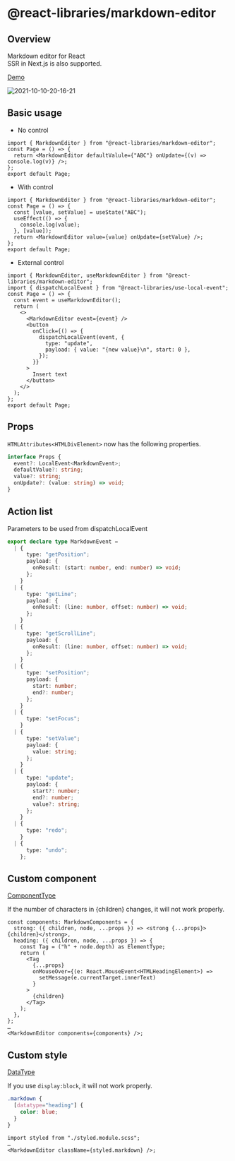 # @react-libraries/markdown-editor

## Overview

Markdown editor for React  
SSR in Next.js is also supported.

[Demo](https://next-markdown-murex.vercel.app/)

![2021-10-10-20-16-21](https://user-images.githubusercontent.com/54426986/136717840-48c96380-b65a-4c0a-96e8-330b84b2e253.gif)

## Basic usage

- No control

```tsx
import { MarkdownEditor } from "@react-libraries/markdown-editor";
const Page = () => {
  return <MarkdownEditor defaultValule={"ABC"} onUpdate={(v) => console.log(v)} />;
};
export default Page;
```

- With control

```tsx
import { MarkdownEditor } from "@react-libraries/markdown-editor";
const Page = () => {
  const [value, setValue] = useState("ABC");
  useEffect(() => {
    console.log(value);
  }, [value]);
  return <MarkdownEditor value={value} onUpdate={setValue} />;
};
export default Page;
```

- External control

```tsx
import { MarkdownEditor, useMarkdownEditor } from "@react-libraries/markdown-editor";
import { dispatchLocalEvent } from "@react-libraries/use-local-event";
const Page = () => {
  const event = useMarkdownEditor();
  return (
    <>
      <MarkdownEditor event={event} />
      <button
        onClick={() => {
          dispatchLocalEvent(event, {
            type: "update",
            payload: { value: "{new value}\n", start: 0 },
          });
        }}
      >
        Insert text
      </button>
    </>
  );
};
export default Page;
```

## Props

`HTMLAttributes<HTMLDivElement>` now has the following properties.

```ts
interface Props {
  event?: LocalEvent<MarkdownEvent>;
  defaultValue?: string;
  value?: string;
  onUpdate?: (value: string) => void;
}
```

## Action list

Parameters to be used from dispatchLocalEvent

```ts
export declare type MarkdownEvent =
  | {
      type: "getPosition";
      payload: {
        onResult: (start: number, end: number) => void;
      };
    }
  | {
      type: "getLine";
      payload: {
        onResult: (line: number, offset: number) => void;
      };
    }
  | {
      type: "getScrollLine";
      payload: {
        onResult: (line: number, offset: number) => void;
      };
    }
  | {
      type: "setPosition";
      payload: {
        start: number;
        end?: number;
      };
    }
  | {
      type: "setFocus";
    }
  | {
      type: "setValue";
      payload: {
        value: string;
      };
    }
  | {
      type: "update";
      payload: {
        start?: number;
        end?: number;
        value?: string;
      };
    }
  | {
      type: "redo";
    }
  | {
      type: "undo";
    };
```

## Custom component

[ComponentType](https://github.com/syntax-tree/mdast)

If the number of characters in {children} changes, it will not work properly.

```tsx
const components: MarkdownComponents = {
  strong: ({ children, node, ...props }) => <strong {...props}>{children}</strong>,
  heading: ({ children, node, ...props }) => {
    const Tag = ("h" + node.depth) as ElementType;
    return (
      <Tag
        {...props}
        onMouseOver={(e: React.MouseEvent<HTMLHeadingElement>) =>
          setMessage(e.currentTarget.innerText)
        }
      >
        {children}
      </Tag>
    );
  },
};
…
<MarkdownEditor components={components} />;
```

## Custom style

[DataType](https://github.com/syntax-tree/mdast)

If you use `display:block`, it will not work properly.

```scss
.markdown {
  [datatype="heading"] {
    color: blue;
  }
}
```

```tsx
import styled from "./styled.module.scss";
…
<MarkdownEditor className={styled.markdown} />;
```
